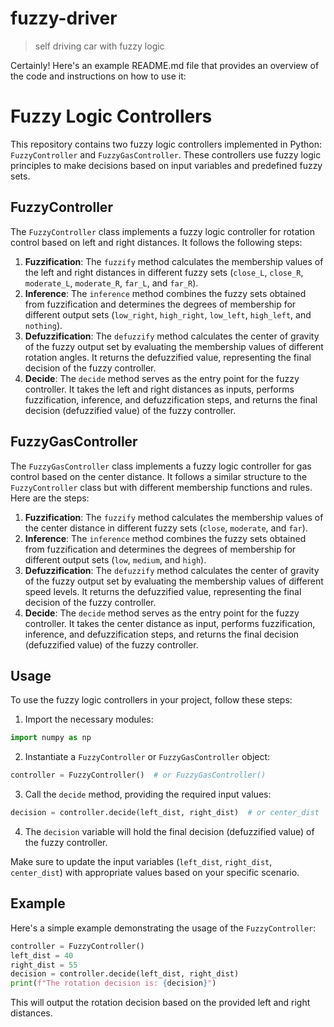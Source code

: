 # fuzzy-driver
> self driving car with fuzzy logic

Certainly! Here's an example README.md file that provides an overview of the code and instructions on how to use it:

# Fuzzy Logic Controllers

This repository contains two fuzzy logic controllers implemented in Python: `FuzzyController` and `FuzzyGasController`. These controllers use fuzzy logic principles to make decisions based on input variables and predefined fuzzy sets.

## FuzzyController

The `FuzzyController` class implements a fuzzy logic controller for rotation control based on left and right distances. It follows the following steps:

1. **Fuzzification**: The `fuzzify` method calculates the membership values of the left and right distances in different fuzzy sets (`close_L`, `close_R`, `moderate_L`, `moderate_R`, `far_L`, and `far_R`).
2. **Inference**: The `inference` method combines the fuzzy sets obtained from fuzzification and determines the degrees of membership for different output sets (`low_right`, `high_right`, `low_left`, `high_left`, and `nothing`).
3. **Defuzzification**: The `defuzzify` method calculates the center of gravity of the fuzzy output set by evaluating the membership values of different rotation angles. It returns the defuzzified value, representing the final decision of the fuzzy controller.
4. **Decide**: The `decide` method serves as the entry point for the fuzzy controller. It takes the left and right distances as inputs, performs fuzzification, inference, and defuzzification steps, and returns the final decision (defuzzified value) of the fuzzy controller.

## FuzzyGasController

The `FuzzyGasController` class implements a fuzzy logic controller for gas control based on the center distance. It follows a similar structure to the `FuzzyController` class but with different membership functions and rules. Here are the steps:

1. **Fuzzification**: The `fuzzify` method calculates the membership values of the center distance in different fuzzy sets (`close`, `moderate`, and `far`).
2. **Inference**: The `inference` method combines the fuzzy sets obtained from fuzzification and determines the degrees of membership for different output sets (`low`, `medium`, and `high`).
3. **Defuzzification**: The `defuzzify` method calculates the center of gravity of the fuzzy output set by evaluating the membership values of different speed levels. It returns the defuzzified value, representing the final decision of the fuzzy controller.
4. **Decide**: The `decide` method serves as the entry point for the fuzzy controller. It takes the center distance as input, performs fuzzification, inference, and defuzzification steps, and returns the final decision (defuzzified value) of the fuzzy controller.

## Usage

To use the fuzzy logic controllers in your project, follow these steps:

1. Import the necessary modules:

```python
import numpy as np
```

2. Instantiate a `FuzzyController` or `FuzzyGasController` object:

```python
controller = FuzzyController()  # or FuzzyGasController()
```

3. Call the `decide` method, providing the required input values:

```python
decision = controller.decide(left_dist, right_dist)  # or center_dist
```

4. The `decision` variable will hold the final decision (defuzzified value) of the fuzzy controller.

Make sure to update the input variables (`left_dist`, `right_dist`, `center_dist`) with appropriate values based on your specific scenario.

## Example

Here's a simple example demonstrating the usage of the `FuzzyController`:

```python
controller = FuzzyController()
left_dist = 40
right_dist = 55
decision = controller.decide(left_dist, right_dist)
print(f"The rotation decision is: {decision}")
```

This will output the rotation decision based on the provided left and right distances.

